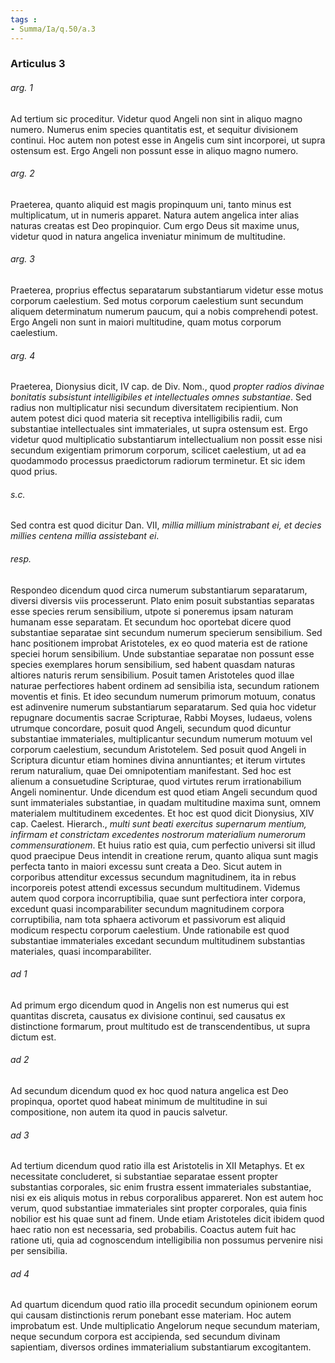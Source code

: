 ```yaml
---
tags : 
- Summa/Ia/q.50/a.3
---
```


### Articulus 3

###### arg. 1
Ad tertium sic proceditur. Videtur quod Angeli non sint in aliquo magno numero. Numerus enim species quantitatis est, et sequitur divisionem continui. Hoc autem non potest esse in Angelis cum sint incorporei, ut supra ostensum est. Ergo Angeli non possunt esse in aliquo magno numero.

###### arg. 2
Praeterea, quanto aliquid est magis propinquum uni, tanto minus est multiplicatum, ut in numeris apparet. Natura autem angelica inter alias naturas creatas est Deo propinquior. Cum ergo Deus sit maxime unus, videtur quod in natura angelica inveniatur minimum de multitudine.

###### arg. 3
Praeterea, proprius effectus separatarum substantiarum videtur esse motus corporum caelestium. Sed motus corporum caelestium sunt secundum aliquem determinatum numerum paucum, qui a nobis comprehendi potest. Ergo Angeli non sunt in maiori multitudine, quam motus corporum caelestium.

###### arg. 4
Praeterea, Dionysius dicit, IV cap. de Div. Nom., quod *propter radios divinae bonitatis subsistunt intelligibiles et intellectuales omnes substantiae*. Sed radius non multiplicatur nisi secundum diversitatem recipientium. Non autem potest dici quod materia sit receptiva intelligibilis radii, cum substantiae intellectuales sint immateriales, ut supra ostensum est. Ergo videtur quod multiplicatio substantiarum intellectualium non possit esse nisi secundum exigentiam primorum corporum, scilicet caelestium, ut ad ea quodammodo processus praedictorum radiorum terminetur. Et sic idem quod prius.

###### s.c.
Sed contra est quod dicitur Dan. VII, *millia millium ministrabant ei, et decies millies centena millia assistebant ei*.

###### resp.
Respondeo dicendum quod circa numerum substantiarum separatarum, diversi diversis viis processerunt. Plato enim posuit substantias separatas esse species rerum sensibilium, utpote si poneremus ipsam naturam humanam esse separatam. Et secundum hoc oportebat dicere quod substantiae separatae sint secundum numerum specierum sensibilium. Sed hanc positionem improbat Aristoteles, ex eo quod materia est de ratione speciei horum sensibilium. Unde substantiae separatae non possunt esse species exemplares horum sensibilium, sed habent quasdam naturas altiores naturis rerum sensibilium. Posuit tamen Aristoteles quod illae naturae perfectiores habent ordinem ad sensibilia ista, secundum rationem moventis et finis. Et ideo secundum numerum primorum motuum, conatus est adinvenire numerum substantiarum separatarum. Sed quia hoc videtur repugnare documentis sacrae Scripturae, Rabbi Moyses, Iudaeus, volens utrumque concordare, posuit quod Angeli, secundum quod dicuntur substantiae immateriales, multiplicantur secundum numerum motuum vel corporum caelestium, secundum Aristotelem. Sed posuit quod Angeli in Scriptura dicuntur etiam homines divina annuntiantes; et iterum virtutes rerum naturalium, quae Dei omnipotentiam manifestant. Sed hoc est alienum a consuetudine Scripturae, quod virtutes rerum irrationabilium Angeli nominentur. Unde dicendum est quod etiam Angeli secundum quod sunt immateriales substantiae, in quadam multitudine maxima sunt, omnem materialem multitudinem excedentes. Et hoc est quod dicit Dionysius, XIV cap. Caelest. Hierarch., *multi sunt beati exercitus supernarum mentium, infirmam et constrictam excedentes nostrorum materialium numerorum commensurationem*. Et huius ratio est quia, cum perfectio universi sit illud quod praecipue Deus intendit in creatione rerum, quanto aliqua sunt magis perfecta tanto in maiori excessu sunt creata a Deo. Sicut autem in corporibus attenditur excessus secundum magnitudinem, ita in rebus incorporeis potest attendi excessus secundum multitudinem. Videmus autem quod corpora incorruptibilia, quae sunt perfectiora inter corpora, excedunt quasi incomparabiliter secundum magnitudinem corpora corruptibilia, nam tota sphaera activorum et passivorum est aliquid modicum respectu corporum caelestium. Unde rationabile est quod substantiae immateriales excedant secundum multitudinem substantias materiales, quasi incomparabiliter.

###### ad 1
Ad primum ergo dicendum quod in Angelis non est numerus qui est quantitas discreta, causatus ex divisione continui, sed causatus ex distinctione formarum, prout multitudo est de transcendentibus, ut supra dictum est.

###### ad 2
Ad secundum dicendum quod ex hoc quod natura angelica est Deo propinqua, oportet quod habeat minimum de multitudine in sui compositione, non autem ita quod in paucis salvetur.

###### ad 3
Ad tertium dicendum quod ratio illa est Aristotelis in XII Metaphys. Et ex necessitate concluderet, si substantiae separatae essent propter substantias corporales, sic enim frustra essent immateriales substantiae, nisi ex eis aliquis motus in rebus corporalibus appareret. Non est autem hoc verum, quod substantiae immateriales sint propter corporales, quia finis nobilior est his quae sunt ad finem. Unde etiam Aristoteles dicit ibidem quod haec ratio non est necessaria, sed probabilis. Coactus autem fuit hac ratione uti, quia ad cognoscendum intelligibilia non possumus pervenire nisi per sensibilia.

###### ad 4
Ad quartum dicendum quod ratio illa procedit secundum opinionem eorum qui causam distinctionis rerum ponebant esse materiam. Hoc autem improbatum est. Unde multiplicatio Angelorum neque secundum materiam, neque secundum corpora est accipienda, sed secundum divinam sapientiam, diversos ordines immaterialium substantiarum excogitantem.

